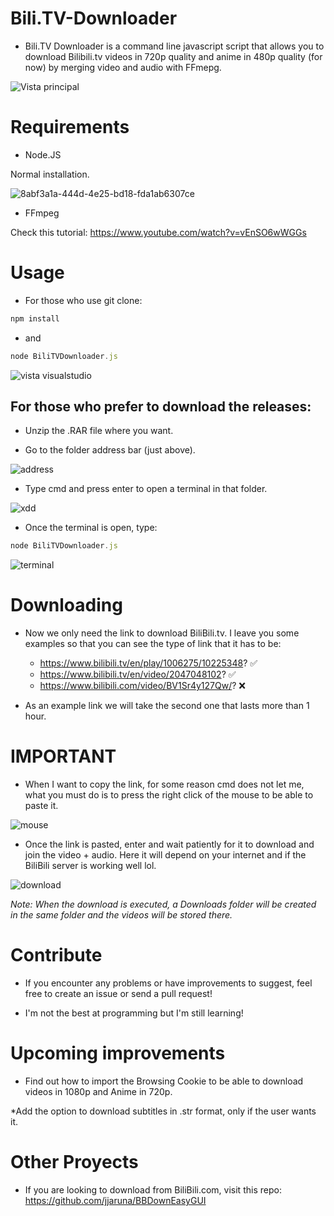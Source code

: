 # Bili.TV-Downloader
* Bili.TV Downloader is a command line javascript script that allows you to download Bilibili.tv videos in 720p quality and anime in 480p quality (for now) by merging video and audio with FFmepg.

![Vista principal](https://github.com/jjaruna/Bili.TV-Downloader/assets/106907367/de3f481e-f8ac-4044-9c7c-e9fb7b04cc17)

# Requirements
* Node.JS

Normal installation.

![8abf3a1a-444d-4e25-bd18-fda1ab6307ce](https://github.com/jjaruna/Bili.TV-Downloader/assets/106907367/d02e52cf-23cc-4b03-86ba-b6988cf002b3)

* FFmpeg

Check this tutorial: https://www.youtube.com/watch?v=vEnSO6wWGGs

# Usage
* For those who use git clone:
```javascript
npm install
```
* and
```javascript
node BiliTVDownloader.js
```

![vista visualstudio](https://github.com/jjaruna/Bili.TV-Downloader/assets/106907367/38d2fe70-8c93-4c4e-bc89-387bc8e02a58)

## For those who prefer to download the releases:

* Unzip the .RAR file where you want.

* Go to the folder address bar (just above).
  
![address](https://github.com/jjaruna/Bili.TV-Downloader/assets/106907367/bb46567d-088f-42e7-8709-99391c69624a)

* Type cmd and press enter to open a terminal in that folder.

![xdd](https://github.com/jjaruna/Bili.TV-Downloader/assets/106907367/85912a05-837b-4eb6-b0e6-0fa15bff3ff9)

* Once the terminal is open, type:

```javascript
node BiliTVDownloader.js
```

![terminal](https://github.com/jjaruna/Bili.TV-Downloader/assets/106907367/202f1510-fa29-4fb7-ba5f-ec41981bf95b)

# Downloading

* Now we only need the link to download BiliBili.tv. I leave you some examples so that you can see the type of link that it has to be:
  * https://www.bilibili.tv/en/play/1006275/10225348? ✅
  * https://www.bilibili.tv/en/video/2047048102? ✅
  * https://www.bilibili.com/video/BV1Sr4y127Qw/? ❌

* As an example link we will take the second one that lasts more than 1 hour.

# IMPORTANT

* When I want to copy the link, for some reason cmd does not let me, what you must do is to press the right click of the mouse to be able to paste it.

![mouse](https://github.com/jjaruna/Bili.TV-Downloader/assets/106907367/a8af96bc-7f2c-43e8-b753-2e9db7813712)

* Once the link is pasted, enter and wait patiently for it to download and join the video + audio. Here it will depend on your internet and if the BiliBili server is working well lol.

![download](https://github.com/jjaruna/Bili.TV-Downloader/assets/106907367/ad9b6502-46a3-4d5a-b802-857af782f876)

_Note: When the download is executed, a Downloads folder will be created in the same folder and the videos will be stored there._
  
# Contribute

* If you encounter any problems or have improvements to suggest, feel free to create an issue or send a pull request!

* I'm not the best at programming but I'm still learning! 

# Upcoming improvements

* Find out how to import the Browsing Cookie to be able to download videos in 1080p and Anime in 720p.

*Add the option to download subtitles in .str format, only if the user wants it.

# Other Proyects 

* If you are looking to download from BiliBili.com, visit this repo: https://github.com/jjaruna/BBDownEasyGUI



